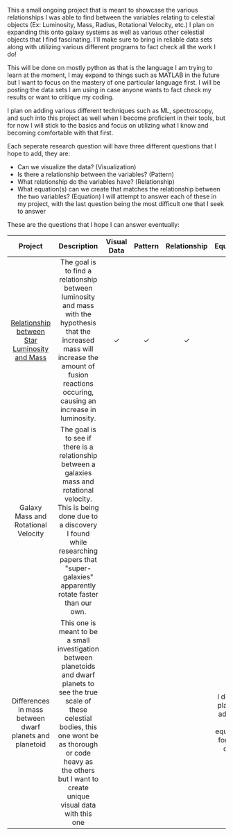 This a small ongoing project that is meant to showcase the various relationships I was able to find between the variables relating to celestial objects (Ex: Luminosity, Mass, Radius, Rotational Velocity, etc.) I plan on expanding this onto galaxy systems as well as various other celestial objects that I find fascinating. I'll make sure to bring in reliable data sets along with utilizing various different programs to fact check all the work I do!

This will be done on mostly python as that is the language I am trying to learn at the moment, I may expand to things such as MATLAB in the future but I want to focus on the mastery of one particular language first. I will be posting the data sets I am using in case anyone wants to fact check my results or want to critique my coding.

I plan on adding various different techniques such as ML, spectroscopy, and such into this project as well when I become proficient in their tools, but for now I will stick to the basics and focus on utilizing what I know and becoming comfortable with that first.

Each seperate research question will have three different questions that I hope to add, they are:
- Can we visualize the data? (Visualization)
- Is there a relationship between the variables? (Pattern)
- What relationship do the variables have? (Relationship)
- What equation(s) can we create that matches the relationship between the two variables? (Equation)
I will attempt to answer each of these in my project, with the last question being the most difficult one that I seek to answer

These are the questions that I hope I can answer eventually:

|Project|Description|Visual Data|Pattern|Relationship|Equation|
|:---:|:---:|:---:|:---:|:---:|:---:|
|[Relationship between Star Luminosity and Mass](https://github.com/HumanoidGorilla/Data-Analysis-of-Celestial-Objects/blob/main/Relationship_between_Star_Luminosity_and_Mass.ipynb)| The goal is to find a relationship between luminosity and mass with the hypothesis that the increased mass will increase the amount of fusion reactions occuring, causing an increase in luminosity.| ✓ | ✓ |✓ | |
|Galaxy Mass and Rotational Velocity| The goal is to see if there is a relationship between a galaxies mass and rotational velocity. This is being done due to a discovery I found while researching papers that "super-galaxies" apparently rotate faster than our own.| | | | |
|Differences in mass between dwarf planets and planetoid|This one is meant to be a small investigation between planetoids and dwarf planets to see the true scale of these celestial bodies, this one wont be as thorough or code heavy as the others but I want to create unique visual data with this one| | | |I do not plan on adding an equation for this one|



